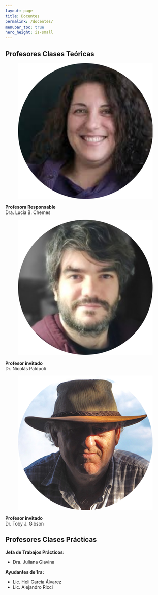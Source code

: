 ```yaml
---
layout: page
title: Docentes
permalink: /docentes/
menubar_toc: true
hero_height: is-small
---
```


## Profesores Clases Teóricas

<figure class="image is-128x128">
  <img class= "is-rounded" src="./img/lucia.png">
</figure>

**Profesora Responsable** 
<br>Dra. Lucía B. Chemes

<figure class="image is-128x128">
  <img class= "is-rounded" src="./img/nico.png">
</figure>

**Profesor invitado** 
<br>Dr. Nicolás Palópoli

<figure class="image is-128x128">
  <img class= "is-rounded" src="./img/toby.png">
</figure>

**Profesor invitado** 
<br>Dr. Toby J. Gibson

## Profesores Clases Prácticas

**Jefa de Trabajos Prácticos:** 
* Dra. Juliana Glavina

**Ayudantes de 1ra:**
* Lic. Heli García Álvarez
* Lic. Alejandro Ricci
